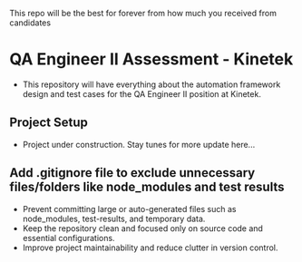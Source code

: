 This repo will be the best for forever from how much you received from candidates

# QA Engineer II Assessment - Kinetek

- This repository will have everything about the automation framework design and test cases for the QA Engineer II position at Kinetek.

## Project Setup

- Project under construction. Stay tunes for more update here...

## Add .gitignore file to exclude unnecessary files/folders like node_modules and test results

- Prevent committing large or auto-generated files such as node_modules, test-results, and temporary data.
- Keep the repository clean and focused only on source code and essential configurations.
- Improve project maintainability and reduce clutter in version control.

